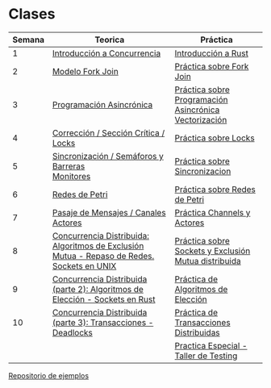 # Clases

| Semana | Teorica                                                    | Práctica                                                     |
| ------ | ---------------------------------------------------------- | ------------------------------------------------------------ |
| 1      | [Introducción a Concurrencia](./clases/1-introduccion.pdf) | [Introducción a Rust](./clases/1-practica-intro-rust.pdf)    |
| 2      | [Modelo Fork Join](./clases/2-fork-join.pdf)               | [Práctica sobre Fork Join](./clases/2-practica-forkjoin.pdf) |
| 3      | [Programación Asincrónica](./clases/3-async.pdf)           | [Práctica sobre Programación Asincrónica](./clases/3-practica-async.pdf) <br/> [Vectorización](./clases/3-practica-vectorizacion.pdf)|
| 4      | [Corrección / Sección Crítica / Locks](./clases/4-correccion.pdf) | [Práctica sobre Locks](./clases/4-practica-threads-locks.pdf)    |
| 5      | [Sincronización / Semáforos y Barreras](./clases/5-sincronizacion.pdf) <br/> [Monitores](./clases/5-monitores.pdf) | [Práctica sobre Sincronizacion](./clases/5-practica-sincronizacion.pdf)    |
| 6      | [Redes de Petri](./clases/6-petri.pdf) | [Práctica sobre Redes de Petri](./clases/6-practica-petri.pdf)    |
| 7      | [Pasaje de Mensajes / Canales](./clases/7-mensajes-channels.pdf) <br/> [Actores](./clases/7-actores.pdf)| [Práctica Channels y Actores](./clases/7-practica-actores.pdf)    |
| 8      | [Concurrencia Distribuida: Algoritmos de Exclusión Mutua - Repaso de Redes. Sockets en UNIX](./clases/8-distrib.pdf) | [Práctica sobre Sockets y Exclusión Mutua distribuida](./clases/8-practica-sockets.pdf)  |
| 9      | [Concurrencia Distribuida (parte 2): Algoritmos de Elección - Sockets en Rust](./clases/9-distrib2.pdf) | [Práctica de Algoritmos de Elección](./clases/9-practica-lider.pdf) 
| 10     | [Concurrencia Distribuida (parte 3): Transacciones - Deadlocks](./clases/10-distrib3.pdf) | [Práctica de Transacciones Distribuidas](./clases/10-practica-transacciones-distribuidas.pdf)
|         |  | [Practica Especial - Taller de Testing](./clases/x-practica-testing.pdf)
[Repositorio de ejemplos](https://github.com/concurrentes-fiuba/ejemplos-concurrentes)

<!--


* [Clase 11](./clases/11-ambientes-distrib.pdf). Ambientes Distribuidos.
* [Practica Especial - Lenguajes para concurrencia](./clases/x-practica-golang.pdf) Lenguaje Go
  * [Erlang](./clases/Erlang_Concurrencia_y_tolerancia_a_fallos.pdf). Erlang: Concurrencia y tolerancia a fallos
  * [Fuentes](./clases/practica-golang.tar.bz2)
-->
